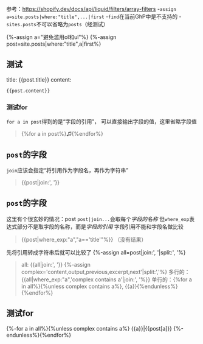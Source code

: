 参考：https://shopify.dev/docs/api/liquid/filters/array-filters
-`assign a=site.posts|where:"title",...|first`
-`find`在当前GhP中是不支持的
-`sites.posts`不可以省略为`posts`（经测试）

{%-assign a="避免滥用ol和ul"%}
{%-assign post=site.posts|where:"title",a|first%}

## 测试
title: {{post.title}}
content:
```
{{post.content}}
```

### 测试for
`for a in post`得到的是“字段的引用”，
可以直接输出字段的值，这里省略字段值
>{%for a in post%}♫{%endfor%}

## `post`的字段
`join`应该会指定“将引用作为字段名，再作为字符串”
>{{post|join:', '}}

## `post`的字段
这里有个很玄妙的情况：post
`post|join...`会取每个*字段的名称*
但`where_exp`表达式部分不是取字段的名称，而是*字段的引用*
字段引用不能和字段名做比较
>{{post|where_exp:"a","a=='title'"%}}
（没有结果）

先将引用转成字符串后就可以比较了
{%-assign all=post|join:', '|split:', '%}
>all: {{all|join:', '}}
{%-assign complex='content,output,previous,excerpt,next'|split:','%}
多行的：{{all|where_exp:"a",'complex contains a'|join:', '%}}
单行的：{%for a in all%}{%unless complex contains a%}, {{a}}{%endunless%}{%endfor%}

## 测试for
{%-for a in all%}{%unless complex contains a%}
{{a}}|{{post[a]}}
{%-endunless%}{%endfor%}
